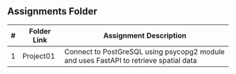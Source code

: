 ##  Assignments Folder

|   #   | Folder Link | Assignment Description |
| :---: | ----------- | ---------------------- |
|    1  |     Project01        |         Connect to PostGreSQL using psycopg2 module and uses FastAPI to retrieve spatial data   |

